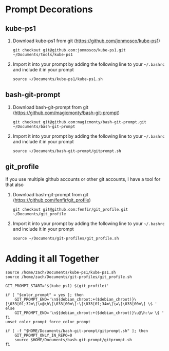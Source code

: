 # Prompt Decorations
## kube-ps1

1. Download kube-ps1 from git (https://github.com/jonmosco/kube-ps1)
    ```
    git checkout git@github.com:jonmosco/kube-ps1.git ~/Documents/tools/kube-ps1
    ```
2. Import it into your prompt by adding the following line to your `~/.bashrc` and include it in your prompt
    ```
    source ~/Documents/kube-ps1/kube-ps1.sh
    ```

## bash-git-prompt
1. Download bash-git-prompt from git (https://github.com/magicmonty/bash-git-prompt)
    ```
    git checkout git@github.com:magicmonty/bash-git-prompt.git ~/Documents/bash-git-prompt
    ```
2. Import it into your prompt by adding the following line to your `~/.bashrc` and include it in your prompt
    ```
    source ~/Documents/bash-git-prompt/gitprompt.sh
    ```

## git_profile
If you use multiple github accounts or other git accounts, I have a tool for that also

1. Download bash-git-prompt from git (https://github.com/fenfir/git_profile)
    ```
    git checkout git@github.com:fenfir/git_profile.git ~/Documents/git_profile
    ```
2. Import it into your prompt by adding the following line to your `~/.bashrc` and include it in your prompt
    ```
    source ~/Documents/git-profiles/git_profile.sh
    ```


# Adding it all Together
```
source /home/zach/Documents/kube-ps1/kube-ps1.sh
source /home/zach/Documents/git-profiles/git_profile.sh

GIT_PROMPT_START='$(kube_ps1) $(git_profile)'

if [ "$color_prompt" = yes ]; then
    GIT_PROMPT_END='\n${debian_chroot:+($debian_chroot)}\[\033[01;32m\]\u@\h\[\033[00m\]:\[\033[01;34m\]\w\[\033[00m\] \$ '
else
    GIT_PROMPT_END='\n${debian_chroot:+($debian_chroot)}\u@\h:\w \$ '
fi
unset color_prompt force_color_prompt

if [ -f "$HOME/Documents/bash-git-prompt/gitprompt.sh" ]; then
    GIT_PROMPT_ONLY_IN_REPO=0
    source $HOME/Documents/bash-git-prompt/gitprompt.sh
fi
```

